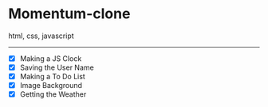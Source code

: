 # Momentum-clone
html, css, javascript 

-----
- [x] Making a JS Clock
- [x] Saving the User Name
- [x] Making a To Do List
- [x] Image Background
- [x] Getting the Weather
